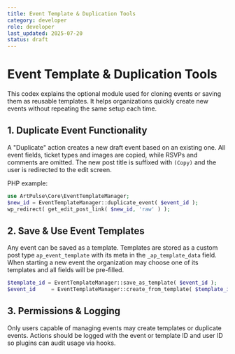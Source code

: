 ```yaml
---
title: Event Template & Duplication Tools
category: developer
role: developer
last_updated: 2025-07-20
status: draft
---
```

# Event Template & Duplication Tools

This codex explains the optional module used for cloning events or saving them as reusable templates.
It helps organizations quickly create new events without repeating the same setup each time.

## 1. Duplicate Event Functionality

A "Duplicate" action creates a new draft event based on an existing one. All event
fields, ticket types and images are copied, while RSVPs and comments are omitted.
The new post title is suffixed with `(Copy)` and the user is redirected to the
edit screen.

PHP example:

```php
use ArtPulse\Core\EventTemplateManager;
$new_id = EventTemplateManager::duplicate_event( $event_id );
wp_redirect( get_edit_post_link( $new_id, 'raw' ) );
```

## 2. Save & Use Event Templates

Any event can be saved as a template. Templates are stored as a custom post type
`ap_event_template` with its meta in the `_ap_template_data` field. When starting
a new event the organization may choose one of its templates and all fields will
be pre-filled.

```php
$template_id = EventTemplateManager::save_as_template( $event_id );
$event_id     = EventTemplateManager::create_from_template( $template_id );
```

## 3. Permissions & Logging

Only users capable of managing events may create templates or duplicate events.
Actions should be logged with the event or template ID and user ID so plugins can
audit usage via hooks.
